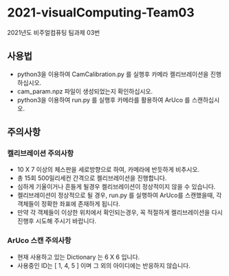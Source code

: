 # 2021-visualComputing-Team03
2021년도 비주얼컴퓨팅 팀과제 03번

## 사용법
* python3을 이용하여 CamCalibration.py 를 실행후 카메라 켈리브레이션을 진행하십시오.
* cam_param.npz 파일이 생성되었는지 확인하십시오.
* python3을 이용하여 run.py 를 실행후 카메라를 활용하여 ArUco 를 스캔하십시오.

## 주의사항
### 켈리브레이션 주의사항
* 10 X 7 이상의 체스판을 세로방향으로 하여, 카메라에 반듯하게 비추시오.
* 총 15회 500밀리세컨 간격으로 켈리브레이션을 진행합니다.
* 심하게 기울이거나 흔들게 될경우 켈리브레이션이 정상적이지 않을 수 있습니다.
* 켈리브레이션이 정상적으로 될 경우, run.py 를 실행하여 ArUco를 스캔했을때, 각 객체들이 정확한 좌표에 존재하게 됩니다.
* 만약 각 객체들이 이상한 위치에서 확인되는경우, 꼭 적절하게 켈리브레이션을 다시 진행후 시도해 주시기 바랍니다.
### ArUco 스캔 주의사항
* 현재 사용하고 있는 Dictionary 는 6 X 6 입니다.
* 사용중인 ID는 [ 1, 4, 5 ] 이며 그 외의 아이디에는 반응하지 않습니다.
